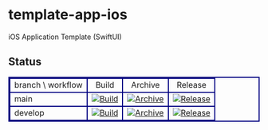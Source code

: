 # template-app-ios
iOS Application Template (SwiftUI)

## Status

<div style="margin:0px;padding:0px;"><table width="98%" style="border-collapse: collapse;border:2px double #000080;text-align:center;margin:auto;"><tbody><tr><td style="border:2px double #000080;">branch \ workflow</td><td style="border:2px double #000080;">Build</td><td style="border:2px double #000080;">Archive</td><td style="border:2px double #000080;">Release</td></tr><tr><td style="border:2px double #000080;text-align:left;">main</td><td style="border:2px double #000080;text-align:center;"><a href="https://github.com/shilokuma-inc/mhw-crown-ios/actions/workflows/build-main.yml"><img src="https://github.com/shilokuma-inc/mhw-crown-ios/actions/workflows/build-main.yml/badge.svg" alt="Build"></a></td><td style="border:2px double #000080;text-align:center;"><a href="https://github.com/shilokuma-inc/mhw-crown-ios/actions/workflows/archive-main.yml"><img src="https://github.com/shilokuma-inc/mhw-crown-ios/actions/workflows/archive-main.yml/badge.svg" alt="Archive"></a></td><td style="border:2px double #000080;text-align:center;"><a href="https://github.com/shilokuma-inc/mhw-crown-ios/actions/workflows/release-main.yml"><img src="https://github.com/shilokuma-inc/mhw-crown-ios/actions/workflows/release-main.yml/badge.svg" alt="Release"></a></td></tr><tr><td style="border:2px double #000080;text-align:left;">develop</td><td style="border:2px double #000080;text-align:center;"><a href="https://github.com/shilokuma-inc/mhw-crown-ios/actions/workflows/build-develop.yml"><img src="https://github.com/shilokuma-inc/mhw-crown-ios/actions/workflows/build-develop.yml/badge.svg" alt="Build"></a></td><td style="border:2px double #000080;text-align:center;"><a href="https://github.com/shilokuma-inc/mhw-crown-ios/actions/workflows/archive-develop.yml"><img src="https://github.com/shilokuma-inc/mhw-crown-ios/actions/workflows/archive-develop.yml/badge.svg" alt="Archive"></a></td><td style="border:2px double #000080;text-align:center;"><a href="https://github.com/shilokuma-inc/mhw-crown-ios/actions/workflows/release-develop.yml"><img src="https://github.com/shilokuma-inc/mhw-crown-ios/actions/workflows/release-develop.yml/badge.svg" alt="Release"></a></td></tr></tbody></table></div>